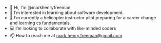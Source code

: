 - 👋 Hi, I’m @markhenryfreeman
- 👀 I’m interested in learning about software development.
- 🌱 I’m currently a helicopter instructor pilot preparing for a career change and learning cs fundamentals.
- 💻 I’m looking to collaborate with like-minded coders
- 📫 How to reach me at mark.henry.freeman@gmail.com

<!---
markhenryfreeman/markhenryfreeman is a ✨ special ✨ repository because its `README.md` (this file) appears on your GitHub profile.
You can click the Preview link to take a look at your changes.
--->
